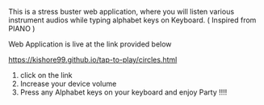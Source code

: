 This is a stress buster web application, where you will listen various instrument audios while typing alphabet keys on Keyboard. ( Inspired from PIANO )

Web Application is live at the link provided below

https://kishore99.github.io/tap-to-play/circles.html

1. click on the link
2. Increase your device volume
3. Press any Alphabet keys on your keyboard and enjoy Party !!!!
